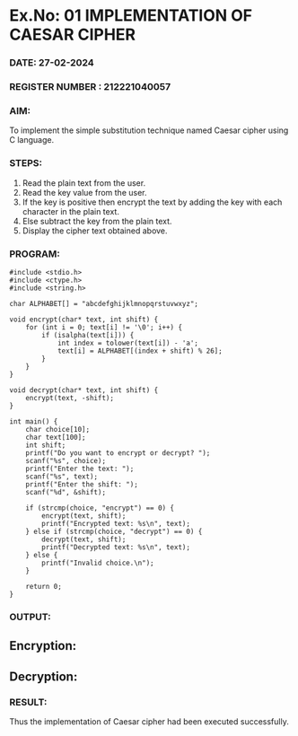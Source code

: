 # Ex.No: 01 IMPLEMENTATION OF CAESAR CIPHER
### DATE: 27-02-2024                                                                          
### REGISTER NUMBER : 212221040057
### AIM: 
To implement the simple substitution technique named Caesar cipher using C language.
### STEPS:
1. Read the plain text from the user.
2. Read the key value from the user.
3. If the key is positive then encrypt the text by adding the key with each character in the plain text.
4. Else subtract the key from the plain text.
5. Display the cipher text obtained above.

### PROGRAM:
```
#include <stdio.h>
#include <ctype.h>
#include <string.h>

char ALPHABET[] = "abcdefghijklmnopqrstuvwxyz";

void encrypt(char* text, int shift) {
    for (int i = 0; text[i] != '\0'; i++) {
        if (isalpha(text[i])) {
            int index = tolower(text[i]) - 'a';
            text[i] = ALPHABET[(index + shift) % 26];
        }
    }
}

void decrypt(char* text, int shift) {
    encrypt(text, -shift);
}

int main() {
    char choice[10];
    char text[100];
    int shift;
    printf("Do you want to encrypt or decrypt? ");
    scanf("%s", choice);
    printf("Enter the text: ");
    scanf("%s", text);
    printf("Enter the shift: ");
    scanf("%d", &shift);

    if (strcmp(choice, "encrypt") == 0) {
        encrypt(text, shift);
        printf("Encrypted text: %s\n", text);
    } else if (strcmp(choice, "decrypt") == 0) {
        decrypt(text, shift);
        printf("Decrypted text: %s\n", text);
    } else {
        printf("Invalid choice.\n");
    }

    return 0;
}
```


### OUTPUT:

## Encryption:

## Decryption:


### RESULT:
Thus the implementation of Caesar cipher had been executed successfully.
